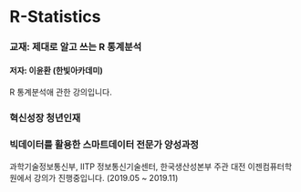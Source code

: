 # R-Statistics
### 교재: 제대로 알고 쓰는 R 통계분석
#### 저자: 이윤환 (한빛아카데미)
R 통계분석애 관한 강의입니다.

### 혁신성장 청년인재
### 빅데이터를 활용한 스마트데이터 전문가 양성과정
과학기술정보통신부, IITP 정보통신기술센터, 한국생산성본부 주관 
대전 이젠컴퓨터학원에서 강의가 진행중입니다. (2019.05 ~ 2019.11)
